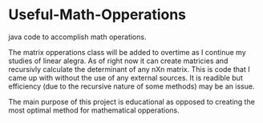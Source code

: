 # Useful-Math-Opperations
java code to accomplish math operations.

The matrix opperations class will be added to overtime as I continue my
studies of linear alegra. As of right now it can create matricies and
recursivly calculate the determinant of any nXn matrix. This is code
that I came up with without the use of any external sources. It is 
readible but efficiency (due to the recursive nature of some methods)
may be an issue.

The main purpose of this project is educational as opposed to creating the
most optimal method for mathematical opperations.
